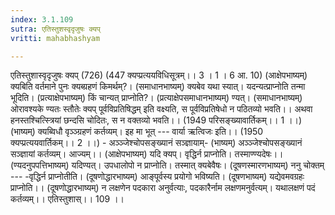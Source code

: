 ```yaml
---
index: 3.1.109
sutra: एतिस्तुशस्वृदृजुषः क्यप्‌
vritti: mahabhashyam

---
```

 एतिस्तुशास्वृदृजुषः क्यप् (726) (447 क्यप्प्रत्ययविधिसूत्रम्।। 3 । 1 । 6 आ. 10) (आक्षेपभाष्यम्) क्यबिति वर्तमाने पुनः क्यब्ग्रहणं किमर्थम्?। (समाधानभाष्यम्) क्यबेव यथा स्यात्। यदन्यत्प्राप्नोति तन्मा भूदिति। (प्रत्याक्षेपभाष्यम्) किं चान्यत् प्राप्नोति?। (प्रत्याक्षेपसमाधानभाष्यम्) ण्यत्। (समाधानभाष्यम्)   ओरावश्यके ण्यतः स्तौतेः क्यप् पूर्वविप्रतिषिद्धम् इति वक्ष्यति, स पूर्वविप्रतिषेधो न पठितव्यो भवति।। अथवा हनस्तश्चित्स्त्रियां छन्दसि चोदितः, स न वक्तव्यो भवति।। (1949 परिसङ्ख्यावार्तिकम्।। 1 ।।) (भाष्यम्) क्यब्विधौ वृञ्ञ्ग्रहणं कर्तव्यम्। इह मा भूत् --- वार्या ऋत्विजः इति।। (1950 क्यप्प्रत्ययवार्तिकम्।। 2 ।।) - अञ्ञ्जेश्चोपसङ्ख्यानं सञ्ज्ञायाम्- (भाष्यम्) अञ्ञ्जेश्चोपसङ्ख्यानं सञ्ज्ञायां कर्तव्यम्। आज्यम्।। (आक्षेपभाष्यम्) यदि क्यप्। वृद्धिर्न प्राप्नोति। तस्माण्ण्यदेषः।। (ण्यदनुपपत्तिभाष्यम्) यदिण्यत्। उपधालोपो न प्राप्नोति। तस्मात् क्यबेवैषः। (दूषणस्मारणभाष्यम्) ननु चोक्तम् --- -वृद्धिर्न प्राप्नोतीति। (दूषणोद्धारभाष्यम्) आङ्पूर्वस्य प्रयोगो भविष्यति। (दूषणभाष्यम्) यद्येवमवग्रहः प्राप्नोति।। (दूषणोद्धारभाष्यम्) न लक्षणेन पदकारा अनुर्वत्याः, पदकारैर्नाम लक्षणमनुर्वत्यम्। यथालक्षणं पदं कर्तव्यम्।। एतिस्तुशास्।। 109 ।। 